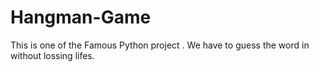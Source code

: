 # Hangman-Game
This is one of the Famous Python project . We have to guess the word in without lossing lifes.
